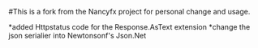 #This is a fork from the Nancyfx project for personal change and usage.

*added Httpstatus code for the Response.AsText extension
*change the json serialier into Newtonsonf's Json.Net 
